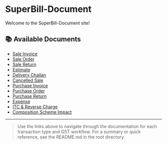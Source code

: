 # SuperBill-Document

Welcome to the SuperBill-Document site!

## 📚 Available Documents

- [Sale Invoice](Sale%20Invoice.md)
- [Sale Order](Sale%20Order.md)
- [Sale Return](Sale%20Return.md)
- [Estimate](Estimate.md)
- [Delivery Challan](Delivery%20Challan.md)
- [Cancelled Sale](Cancelled%20Sale.md)
- [Purchase Invoice](Purchase%20Invoice.md)
- [Purchase Order](Purchase%20Order.md)
- [Purchase Return](Purchase%20Return.md)
- [Expense](Expense.md)
- [ITC & Reverse Charge](ITC_ReverseCharge.md)
- [Composition Scheme Impact](Composition%20Scheme%20Impact.md)

---

> Use the links above to navigate through the documentation for each transaction type and GST workflow. For a summary or quick reference, see the README.md in the root directory.